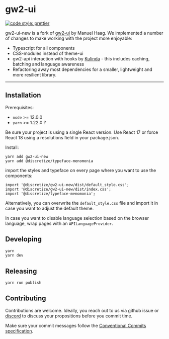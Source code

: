 # gw2-ui

[![code style: prettier](https://img.shields.io/badge/code_style-prettier-ff69b4.svg)](https://github.com/prettier/prettier)

gw2-ui-new is a fork of [gw2-ui](https://github.com/ManuelHaag/gw2-ui) by Manuel Haag. We implemented a number of changes to make working with the project more enjoyable:

- Typescript for all components
- CSS-modules instead of theme-ui
- gw2-api interaction with hooks by [Kulinda](https://kulinda.github.io/) - this includes caching, batching and language awareness
- Refactoring away most dependencies for a smaller, lightweight and more resilient library.

---

## Installation

Prerequisites:

- `node` >= 12.0.0
- `yarn` >= 1.22.0 ?

Be sure your project is using a single React version. Use React 17 or force React 18 using a resolutions field in your package.json.

Install:

```
yarn add gw2-ui-new
yarn add @discretize/typeface-menomonia
```

import the styles and typeface on every page where you want to use the components:

```
import '@discretize/gw2-ui-new/dist/default_style.css';
import '@discretize/gw2-ui-new/dist/index.css';
import '@discretize/typeface-menomonia';
```

Alternatively, you can overwrite the `default_style.css` file and import it in case you want to adjust the default theme.

In case you want to disable language selection based on the browser language, wrap pages with an `APILanguageProvider`.

## Developing

```sh
yarn
yarn dev
```

## Releasing

```sh
yarn run publish
```

## Contributing

Contributions are welcome. Ideally, you reach out to us via github issue or [discord](https://discretize.eu) to discuss your propositions before you commit time.

Make sure your commit messages follow the [Conventional Commits specification](https://www.conventionalcommits.org/en/v1.0.0/#summary).
